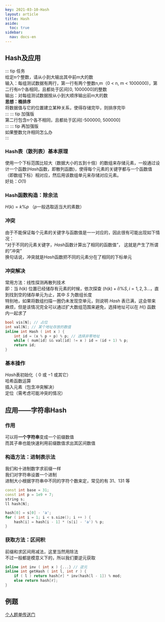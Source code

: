 ```yaml
---
key: 2021-03-10-Hash
layout: article
title: Hash
aside:
  toc: true
sidebar:
  nav: docs-en
---
```


## Hash及应用

::: tip 任务  
给定n个整数，请从小到大输出其中前m大的数  
输入：每组测试数据有两行，第一行有两个整数n,m（0 < n, m < 1000000)，第二行有n个各相同，且都处于区间[0, 1000000]的整数  
输出：对每组测试数据按从小到大顺序输出前m大的数  
**思想：桶排序**  
将数据值与它的位置建立某种关系，使得存储完毕，则排序完毕  
:::
::: tip 加强版  
第二行包含n个各不相同，且都处于区间[-500000, 500000]  
:::
::: tip 再加强版  
如果整数允许相同怎么办  
:::

### Hash表（散列表）基本原理
使用一个下标范围比较大（数据大小的五到十倍）的数组来存储元素，一般通过设计一个函数($Hash$函数，即散列函数)，使得每个元素的关键字都与一个函数值（即数组下标）相对应，然后用该数组单元来存储对应元素。  
好处：$O(1)$  

### Hash函数构造：除余法
$H(k)= k\%p$ （$p$一般选取适当大的素数）  

### 冲突
由于不能保证每个元素的关键字与函数值是一一对应的，因此很有可能出现如下情况：  
“对于不同的元素关键字，$Hash$函数计算出了相同的函数值”， 这就是产生了所谓的“冲突”  
换句话说，冲突就是$Hash$函数把不同的元素分在了相同的下标单元  

### 冲突解决
常用方法：线性探测再散列技术  
即：当 $h(k)$ 位置已经储存有元素的时候，依次探查 $(h(k) + i)\%S, i = 1, 2, 3...$，直到找到空的储存单元为止，其中 $S$ 为数组长度  
特别地，如果将数组扫描一圈仍未发现空单元，则说明 $Hash$ 表已满，这会带来麻烦，但是该情况完全可以通过扩大数组范围来避免，选择地址可以在 $H()$ 函数内一起求了     

```cpp
bool vis[N]; // 占位
int val[N]; // 某个地址存放的数值
inline int Hash ( int x ) {
    int id = (x % p + p) % p; // 选择非零地址
    while ( num[id] && val[id] != x ) id = (id + 1) % p;
    return id;
}
```

### 基本操作
$Hash$表初始化（ $0$ 或 $-1$ 或其它）  
哈希函数运算  
插入元素（包含冲突解决）  
定位（需考虑可能冲突的情况）  


## 应用——字符串Hash

### 作用  

可以将<b>一个字符串</b>变成一个前缀数值  
而其子串也能快速利用前缀数值求出其区间数值  

### 构造方法：进制表示法  

我们和十进制数字求前缀一样  
我们对字符串设置一个进制  
进制大小根据字符串中不同的字符个数来定，常见的有 $31$、$131$ 等  

```cpp
const int base = 31;
const int p = 1e9 + 7;
string s;
ll hash[N];

hash[0] = s[0] - 'a';
for ( int i = 1; i < s.size(); i ++ ) {
    hash[i] = hash[i - 1] * (s[i] - 'a') % p;
}
```

### 获取方法：区间积  

前缀和求区间用减法，这里当然用除法  
不过一般都是模意义下的，所以我们要逆元获取  

```cpp
inline int inv ( int x ) {...} // 逆元
inline int getHash ( int l, int r ) {
    if ( l ) return hash[r] * inv(hash[l - 1]) % mod;
    else return hash[r];
}
```

## 例题  

[个人题单传送门](../../solution/datastructure/hash.md)